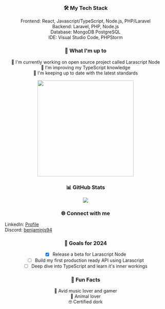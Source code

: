 <div align="center">

### 🛠️ My Tech Stack

Frontend: React, Javascript/TypeScript, Node.js, PHP/Laravel  
Backend: Laravel, PHP, Node.js  
Database: MongoDB PostgreSQL  
IDE: Visual Studio Code, PHPStorm

### 🌟 What I'm up to

🔭 I'm currently working on open source project called Larascript Node  
🌱 I'm improving my TypeScript knowledge  
👯 I'm keeping up to date with the latest standards

<div id="header" align="center">
<img src="https://i.giphy.com/media/v1.Y2lkPTc5MGI3NjExb21zajUycHZrMDQxanByZ2NtZ2p1aXltaHRweWQwNG5obXAxcm5nNyZlcD12MV9pbnRlcm5hbF9naWZfYnlfaWQmY3Q9Zw/l0He4nkyI5cMhXzvW/giphy.gif" width="300"/>
</div>

### 📊 GitHub Stats

<img align="center" src="https://github-readme-stats.vercel.app/api?username=ben-shepherd&show_icons=true&theme=radical" />

### 🌐 Connect with me

<div align="left">

LinkedIn: [Profile](https://www.linkedin.com/in/benjamin-programmer)  
Discord: [benjaminjs94](https://discord.com/users/236904325320933398)
</div>

### 🎯 Goals for 2024

- [X] Release a beta for Larascript Node
- [ ] Build my first production ready API using Larascript
- [ ] Deep dive into TypeScript and learn it's inner workings

### 🎉 Fun Facts

🎸 Avid music lover and gamer  
🐾 Animal lover  
🤓 Certified dork

</div>
